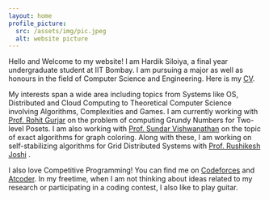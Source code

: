 ```yaml
---
layout: home
profile_picture:
  src: /assets/img/pic.jpeg
  alt: website picture
---
```


<p>
  Hello and Welcome to my website!
  I am Hardik Siloiya, a final year undergraduate student at IIT Bombay. I am pursuing a major as well as honours in the field of Computer Science and Engineering. Here is my <a href="https://github.com/hardiksiloiya/hardiksiloiya.github.io/blob/main/document.pdf">CV</a>.
 </p>
 <p> 
  My interests span a wide area including topics from Systems like OS, Distributed and Cloud Computing to Theoretical Computer Science involving Algorithms, Complexities and Games. I am currently working with <a href="https://www.cse.iitb.ac.in/~rgurjar/">Prof. Rohit Gurjar</a> on the problem of computing Grundy Numbers for Two-level Posets. I am also working with <a href="https://www.cse.iitb.ac.in/~sundar/">Prof. Sundar Vishwanathan</a>  on the topic of exact algorithms for graph coloring. Along with these, I am working on self-stabilizing algorithms for Grid Distributed Systems with <a href="https://www.cse.iitb.ac.in/~rkj/">Prof. Rushikesh Joshi</a> .
</p>
<p>
  I also love Competitive Programming! You can find me on <a href="https://codeforces.com/submissions/DrivingThunder">Codeforces</a> and <a href="https://atcoder.jp/users/hardiksiloiya">Atcoder</a>. In my freetime, when I am not thinking about ideas related to my research or participating in a coding contest, I also like to play guitar.
</p>

